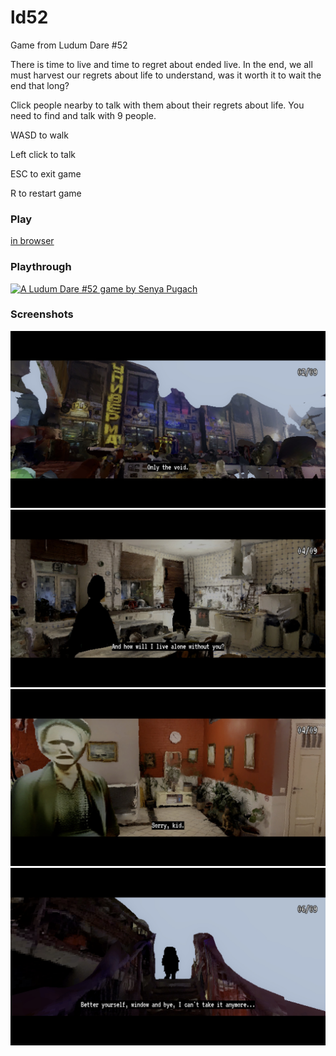 # ld52
Game from Ludum Dare #52

There is time to live and time to regret about ended live. In the end, we all must harvest our regrets about life to understand, was it worth it to wait the end that long?

Click people nearby to talk with them about their regrets about life. You need to find and talk with 9 people.

WASD to walk

Left click to talk

ESC to exit game

R to restart game

### Play
[in browser](http://upisfr.ee/game/ld52/)

### Playthrough
[![A Ludum Dare #52 game by Senya Pugach](http://img.youtube.com/vi/DEpq10m4Reg/0.jpg)](https://youtu.be/DEpq10m4Reg "Time to harvest regrets")

### Screenshots
![](./Screenshots/1.jpg)
![](./Screenshots/2.jpg)
![](./Screenshots/3.jpg)
![](./Screenshots/4.jpg)